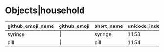 # Objects|household

|github_emoji_name|github_emoji|short_name|unicode_index|
|---|---|---|---|
|syringe|:syringe:|syringe|1153|
|pill|:pill:|pill|1154|
